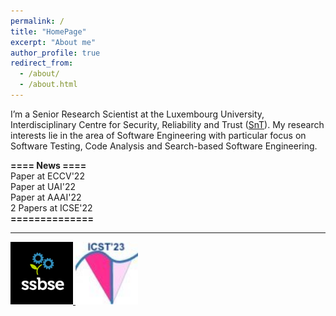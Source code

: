 ```yaml
---
permalink: /
title: "HomePage"
excerpt: "About me"
author_profile: true
redirect_from: 
  - /about/
  - /about.html
---
```


I’m a Senior Research Scientist at the Luxembourg University, Interdisciplinary Centre for Security, Reliability and Trust ([SnT](https://wwwfr.uni.lu/snt)). My research interests lie in the area of Software Engineering with particular focus on Software Testing, Code Analysis and Search-based Software Engineering. 

**==== News ====**<br/>
Paper at ECCV'22<br/>
Paper at UAI'22<br/>
Paper at AAAI'22<br/>
2 Papers at ICSE'22<br/>
**==============**<br/>

---------------------------------------------------------------------------------------------------------------------------------------------------------
<a href="https://conf.researchr.org/home/ssbse-2022">
      <img src="/images/avatar-icon.png" width="100" height="100">
</a>


<a href="https://conf.researchr.org/home/icst-2023">
      <img src="/images/ICST.jpeg" width="100" height="100">
</a>


